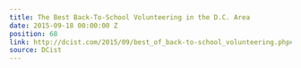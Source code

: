 ```yaml
---
title: The Best Back-To-School Volunteering in the D.C. Area
date: 2015-09-18 00:00:00 Z
position: 68
link: http://dcist.com/2015/09/best_of_back-to-school_volunteering.php#Sept24
source: DCist
---
```


